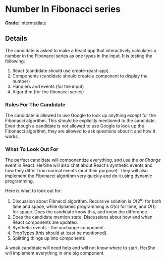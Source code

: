 # Number In Fibonacci series
**Grade**: Intermediate

## Details
The candidate is asked to make a React app that interactively calculates a number in the Fibonacci series as one types in the input. It is testing the following:

 1. React (candidate should use create-react-app)
 2. Components (candidate should create a component to display the number)
 3. Handlers and events (for the input)
 4. Algorithm (for the fibonacci series)

### Rules For The Candidate
The candidate is allowed to use Google to look up anything except for the Fibonacci algorithm. This should be explicitly mentioned to the candidate. Even though a candidate is not allowed to use Google to look up the Fibonacci algorithm, they are allowed to ask questions about it and how it works.

### What To Look Out For
The perfect candidate will componentize everything, and use the *onChange* event in React. He/She will also chat about React's synthetic events and how they differ from normal events (and their purpose). They will also implement the Fibonacci algorithm very quickly and do it using dynamic programming.

Here is what to look out for:

 1. Discussion about Fibnacci algorithm. Recursive solution is $O(2^n)$ for both time and space, while dynamic programming is $O(n)$ for time, and $O(1)$ for space. Does the candidate know this, and know the difference.
 2. Does the candidate mention state. Discussions about how and when React components are updated.
 3. Synthetic events - the onchange component.
 4. PropTypes (this should at least be mentioned).
 5. Splitting things up into components

A weak candidate will need help and will not know where to start. He/She will implement everything in one big component.